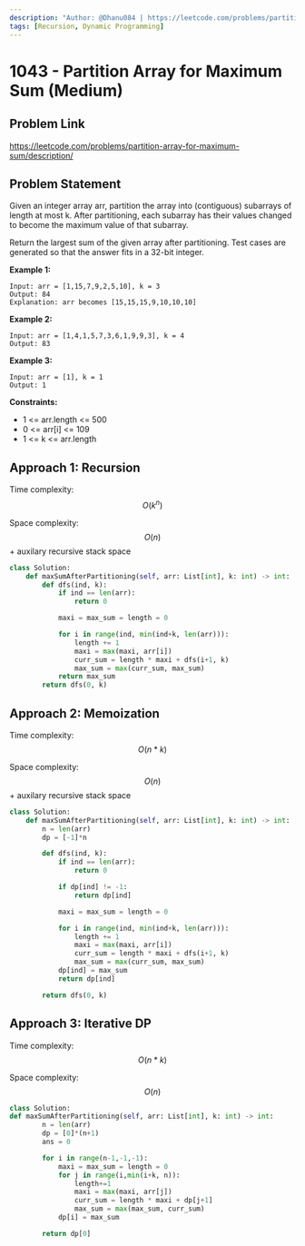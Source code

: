 ```yaml
---
description: "Author: @Dhanu084 | https://leetcode.com/problems/partition-array-for-maximum-sum/description/"
tags: [Recursion, Dynamic Programming]
---
```


# 1043 - Partition Array for Maximum Sum (Medium)

## Problem Link

https://leetcode.com/problems/partition-array-for-maximum-sum/description/

## Problem Statement

Given an integer array arr, partition the array into (contiguous) subarrays of length at most k. After partitioning, each subarray has their values changed to become the maximum value of that subarray.

Return the largest sum of the given array after partitioning. Test cases are generated so that the answer fits in a 32-bit integer.

**Example 1:**

```
Input: arr = [1,15,7,9,2,5,10], k = 3
Output: 84
Explanation: arr becomes [15,15,15,9,10,10,10]
```

**Example 2:**

```
Input: arr = [1,4,1,5,7,3,6,1,9,9,3], k = 4
Output: 83
```

**Example 3:**

```
Input: arr = [1], k = 1
Output: 1
```

**Constraints:**

- 1 <= arr.length <= 500
- 0 <= arr[i] <= 109
- 1 <= k <= arr.length

## Approach 1: Recursion

Time complexity: $$O(k^n)$$

Space complexity: $$O(n)$$ + auxilary recursive stack space

<Tabs>
<TabItem value="py" label="Python">
<SolutionAuthor name="@dhanu084"/>

```py
class Solution:
    def maxSumAfterPartitioning(self, arr: List[int], k: int) -> int:
        def dfs(ind, k):
            if ind == len(arr):
                return 0

            maxi = max_sum = length = 0

            for i in range(ind, min(ind+k, len(arr))):
                length += 1
                maxi = max(maxi, arr[i])
                curr_sum = length * maxi + dfs(i+1, k)
                max_sum = max(curr_sum, max_sum)
            return max_sum
        return dfs(0, k)
```

</TabItem>
</Tabs>

## Approach 2: Memoization

Time complexity: $$O(n*k)$$

Space complexity: $$O(n)$$ + auxilary recursive stack space

<Tabs>
<TabItem value="py" label="Python">
<SolutionAuthor name="@dhanu084"/>

```py
class Solution:
    def maxSumAfterPartitioning(self, arr: List[int], k: int) -> int:
        n = len(arr)
        dp = [-1]*n

        def dfs(ind, k):
            if ind == len(arr):
                return 0

            if dp[ind] != -1:
                return dp[ind]

            maxi = max_sum = length = 0

            for i in range(ind, min(ind+k, len(arr))):
                length += 1
                maxi = max(maxi, arr[i])
                curr_sum = length * maxi + dfs(i+1, k)
                max_sum = max(curr_sum, max_sum)
            dp[ind] = max_sum
            return dp[ind]

        return dfs(0, k)
```

</TabItem>
</Tabs>

## Approach 3: Iterative DP

Time complexity: $$O(n*k)$$

Space complexity: $$O(n)$$

<Tabs>
<TabItem value="py" label="Python">
<SolutionAuthor name="@dhanu084"/>

```py
class Solution:
def maxSumAfterPartitioning(self, arr: List[int], k: int) -> int:
        n = len(arr)
        dp = [0]*(n+1)
        ans = 0

        for i in range(n-1,-1,-1):
            maxi = max_sum = length = 0
            for j in range(i,min(i+k, n)):
                length+=1
                maxi = max(maxi, arr[j])
                curr_sum = length * maxi + dp[j+1]
                max_sum = max(max_sum, curr_sum)
            dp[i] = max_sum

        return dp[0]
```

</TabItem>
</Tabs>
